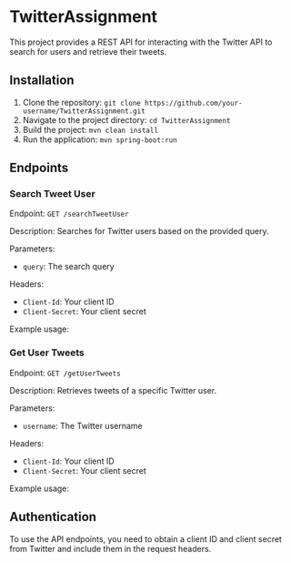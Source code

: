 # TwitterAssignment

This project provides a REST API for interacting with the Twitter API to search for users and retrieve their tweets.

## Installation

1. Clone the repository: `git clone https://github.com/your-username/TwitterAssignment.git`
2. Navigate to the project directory: `cd TwitterAssignment`
3. Build the project: `mvn clean install`
4. Run the application: `mvn spring-boot:run`

## Endpoints

### Search Tweet User

Endpoint: `GET /searchTweetUser`

Description: Searches for Twitter users based on the provided query.

Parameters:
- `query`: The search query

Headers:
- `Client-Id`: Your client ID
- `Client-Secret`: Your client secret

Example usage:

### Get User Tweets

Endpoint: `GET /getUserTweets`

Description: Retrieves tweets of a specific Twitter user.

Parameters:
- `username`: The Twitter username

Headers:
- `Client-Id`: Your client ID
- `Client-Secret`: Your client secret

Example usage:
## Authentication

To use the API endpoints, you need to obtain a client ID and client secret from Twitter and include them in the request headers.
